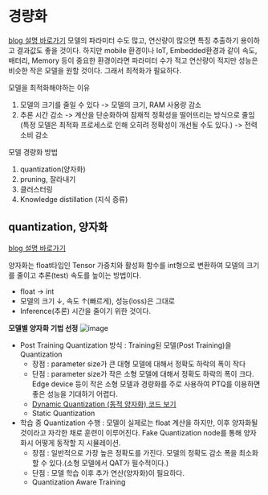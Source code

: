# 경량화
[blog 설명 바로가기](https://velog.io/@ttogle918/ML-%EA%B2%BD%EB%9F%89%ED%99%94-%EB%B0%A9%EB%B2%95)
모델의 파라미터 수도 많고, 연산량이 많으면 특징 추출하기 용이하고 결과값도 좋을 것이다.
하지만 mobile 환경이나 IoT, Embedded환경과 같이 속도, 배터리, Memory 등이 중요한 환경이라면 파라미터 수가 적고 연산량이 적지만 성능은 비슷한 작은 모델을 원할 것이다.
그래서 최적화가 필요하다.

모델을 최적화해야하는 이유
1. 모델의 크기를 줄일 수 있다 -> 모델의 크기, RAM 사용량 감소
2. 추론 시간 감소 -> 계산을 단순화하여 잠재적 정확성을 떨어뜨리는 방식으로 줄임(특정 모델은 최적화 프로세스로 인해 오히려 정확성이 개선될 수도 있다.) -> 전력 소비 감소

모델 경량화 방법
1. quantization(양자화) 
2. pruning, 잘라내기
3. 클러스터링
4. Knowledge distillation (지식 증류)

## quantization, 양자화
[blog 설명 바로가기](https://velog.io/@ttogle918/Quantization-%EC%96%91%EC%9E%90%ED%99%94)

양자화는 float타입인 Tensor 가중치와 활성화 함수를 int형으로 변환하여 모델의 크기를 줄이고 추론(test) 속도를 높이는 방법이다.

- float -> int
- 모델의 크기 ↓, 속도 ↑(빠르게), 성능(loss)은 그대로
- Inference(추론) 시간을 줄이기 위한 것이다.

**모델별 양자화 기법 선정**
![image](https://user-images.githubusercontent.com/17754713/183678110-fe044cba-9122-49f7-9e31-792618421a0e.png)

- Post Training Quantization 방식 : Training된 모델(Post Training)을 Quantization
  - 장점 : parameter size가 큰 대형 모델에 대해서 정확도 하락의 폭이 작다
  - 단점 : parameter size가 작은 소형 모델에 대해서 정확도 하락의 폭이 크다. Edge device 등이 작은 소형 모델과 경량화를 주로 사용하여 PTQ를 이용하면 좋은 성능을 기대하기 어렵다.
  - [Dynamic Quantization (동적 양자화) 코드 보기](Dynamic_Quantization_PyTorch.ipynb)
  - Static Quantization
- 학습 중 Quantization 수행 : 모델이 실제로는 float 계산을 하지만, 이후 양자화될 것이라고 자각한 채로 훈련이 이루어진다. Fake Quantization node를 통해 양자화시 어떻게 동작할 지 시뮬레이션.
  - 장점 : 일반적으로 가장 높은 정확도를 가진다. 모델의 정확도 감소 폭을 최소화할 수 있다.(소형 모델에서 QAT가 필수적이다.)
  - 단점 : 모델 학습 이후 추가 연산(양자화)이 필요하다.
  - Quantization Aware Training
  
